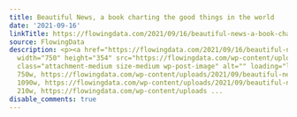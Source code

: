 ```yaml
---
title: Beautiful News, a book charting the good things in the world
date: '2021-09-16'
linkTitle: https://flowingdata.com/2021/09/16/beautiful-news-a-book-charting-the-good-things-in-the-world/
source: FlowingData
description: <p><a href="https://flowingdata.com/2021/09/16/beautiful-news-a-book-charting-the-good-things-in-the-world/"><img
  width="750" height="354" src="https://flowingdata.com/wp-content/uploads/2021/09/beautiful-news-750x354.jpg"
  class="attachment-medium size-medium wp-post-image" alt="" loading="lazy" srcset="https://flowingdata.com/wp-content/uploads/2021/09/beautiful-news-750x354.jpg
  750w, https://flowingdata.com/wp-content/uploads/2021/09/beautiful-news-1090x515.jpg
  1090w, https://flowingdata.com/wp-content/uploads/2021/09/beautiful-news-210x99.jpg
  210w, https://flowingdata.com/wp-content/uploads ...
disable_comments: true
---
```

<p><a href="https://flowingdata.com/2021/09/16/beautiful-news-a-book-charting-the-good-things-in-the-world/"><img width="750" height="354" src="https://flowingdata.com/wp-content/uploads/2021/09/beautiful-news-750x354.jpg" class="attachment-medium size-medium wp-post-image" alt="" loading="lazy" srcset="https://flowingdata.com/wp-content/uploads/2021/09/beautiful-news-750x354.jpg 750w, https://flowingdata.com/wp-content/uploads/2021/09/beautiful-news-1090x515.jpg 1090w, https://flowingdata.com/wp-content/uploads/2021/09/beautiful-news-210x99.jpg 210w, https://flowingdata.com/wp-content/uploads ...